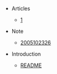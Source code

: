 * Articles
  * [1](Articles/home.md)

* Note
    * [2005102326](Note/2005102326.md)

* Introduction
  * [README](/README.md)
    